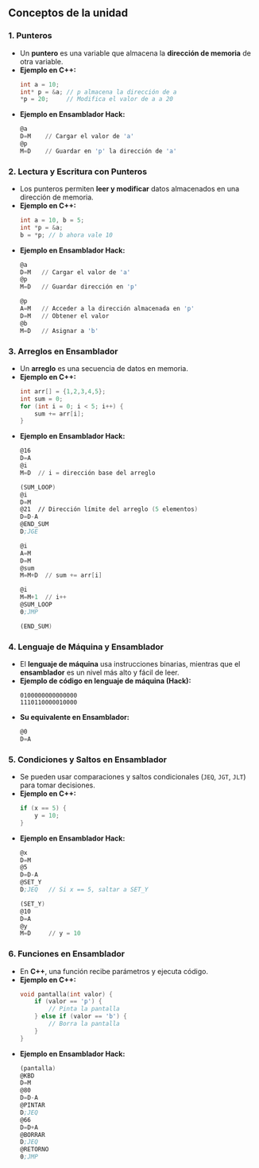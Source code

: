 ## **Conceptos de la unidad**
### 1. **Punteros**
   - Un **puntero** es una variable que almacena la **dirección de memoria** de otra variable.
   - **Ejemplo en C++:**
     ```cpp
     int a = 10;
     int* p = &a; // p almacena la dirección de a
     *p = 20;     // Modifica el valor de a a 20
     ```
   - **Ejemplo en Ensamblador Hack:**
     ```asm
     @a
     D=M    // Cargar el valor de 'a'
     @p
     M=D    // Guardar en 'p' la dirección de 'a'
     ```

### 2. **Lectura y Escritura con Punteros**
   - Los punteros permiten **leer y modificar** datos almacenados en una dirección de memoria.
   - **Ejemplo en C++:**
     ```cpp
     int a = 10, b = 5;
     int *p = &a;
     b = *p; // b ahora vale 10
     ```
   - **Ejemplo en Ensamblador Hack:**
     ```asm
     @a
     D=M   // Cargar el valor de 'a'
     @p
     M=D   // Guardar dirección en 'p'

     @p
     A=M   // Acceder a la dirección almacenada en 'p'
     D=M   // Obtener el valor
     @b
     M=D   // Asignar a 'b'
     ```

### 3. **Arreglos en Ensamblador**
   - Un **arreglo** es una secuencia de datos en memoria.
   - **Ejemplo en C++:**
     ```cpp
     int arr[] = {1,2,3,4,5};
     int sum = 0;
     for (int i = 0; i < 5; i++) {
         sum += arr[i];
     }
     ```
   - **Ejemplo en Ensamblador Hack:**
     ```asm
     @16
     D=A
     @i
     M=D  // i = dirección base del arreglo

     (SUM_LOOP)
     @i
     D=M
     @21  // Dirección límite del arreglo (5 elementos)
     D=D-A
     @END_SUM
     D;JGE

     @i
     A=M
     D=M
     @sum
     M=M+D  // sum += arr[i]

     @i
     M=M+1  // i++
     @SUM_LOOP
     0;JMP

     (END_SUM)
     ```

### 4. **Lenguaje de Máquina y Ensamblador**
   - El **lenguaje de máquina** usa instrucciones binarias, mientras que el **ensamblador** es un nivel más alto y fácil de leer.
   - **Ejemplo de código en lenguaje de máquina (Hack):**
     ```
     0100000000000000
     1110110000010000
     ```
   - **Su equivalente en Ensamblador:**
     ```asm
     @0
     D=A
     ```
### 5. **Condiciones y Saltos en Ensamblador**
   - Se pueden usar comparaciones y saltos condicionales (`JEQ`, `JGT`, `JLT`) para tomar decisiones.
   - **Ejemplo en C++:**
     ```cpp
     if (x == 5) {
         y = 10;
     }
     ```
   - **Ejemplo en Ensamblador Hack:**
     ```asm
     @x
     D=M
     @5
     D=D-A
     @SET_Y
     D;JEQ   // Si x == 5, saltar a SET_Y

     (SET_Y)
     @10
     D=A
     @y
     M=D     // y = 10
     ```

### 6. **Funciones en Ensamblador**
   - En **C++**, una función recibe parámetros y ejecuta código.
   - **Ejemplo en C++:**
     ```cpp
     void pantalla(int valor) {
         if (valor == 'p') {
             // Pinta la pantalla
         } else if (valor == 'b') {
             // Borra la pantalla
         }
     }
     ```
   - **Ejemplo en Ensamblador Hack:**
     ```asm
     (pantalla)
     @KBD
     D=M
     @80
     D=D-A
     @PINTAR
     D;JEQ
     @66
     D=D+A
     @BORRAR
     D;JEQ
     @RETORNO
     0;JMP
     ```
